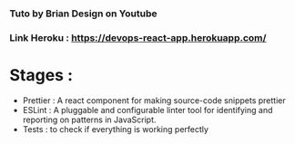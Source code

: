 ### Tuto by Brian Design on Youtube

### Link Heroku : https://devops-react-app.herokuapp.com/

# Stages : 
- Prettier : A react component for making source-code snippets prettier 
- ESLint : A pluggable and configurable linter tool for identifying and reporting on patterns in JavaScript.
- Tests : to check if everything is working perfectly
